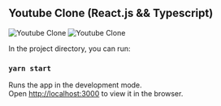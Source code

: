 ## Youtube Clone (React.js && Typescript)

<img src="https://github.com/vbeloti/spotify-web/blob/master/.github/img/spotify-1.jpg?raw=true" alt="Youtube Clone" />
<img src="https://github.com/vbeloti/spotify-web/blob/master/.github/img/spotify-2.jpg?raw=true" alt="Youtube Clone" />

In the project directory, you can run:

### `yarn start`

Runs the app in the development mode.<br />
Open [http://localhost:3000](http://localhost:3000) to view it in the browser.
